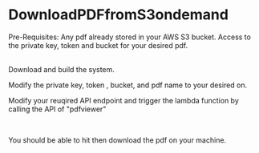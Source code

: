 # DownloadPDFfromS3ondemand
Pre-Requisites:
Any pdf already stored in your AWS S3 bucket. 
Access to the private key, token and bucket for your desired pdf.

<br>
Download and build the system.
<br>

Modify the private key, token , bucket, and pdf name to your desired on. 
<br>

Modify your reuqired API endpoint and trigger the lambda function by calling the API of "pdfviewer"

<br>

You should be able to hit then download the pdf on your machine.
